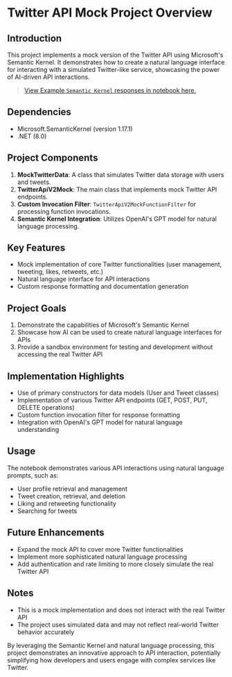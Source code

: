 # Twitter API Mock Project Overview

## Introduction
This project implements a mock version of the Twitter API using Microsoft's Semantic Kernel. It demonstrates how to create a natural language interface for interacting with a simulated Twitter-like service, showcasing the power of AI-driven API interactions.

> [View Example `Semantic Kernel` responses in notebook here.](SemanticKernel-Api-Execution.ipynb)

## Dependencies
- Microsoft.SemanticKernel (version 1.17.1)
- .NET (8.0)

## Project Components
1. **MockTwitterData**: A class that simulates Twitter data storage with users and tweets.
2. **TwitterApiV2Mock**: The main class that implements mock Twitter API endpoints.
3. **Custom Invocation Filter**: `TwitterApiV2MockFunctionFilter` for processing function invocations.
4. **Semantic Kernel Integration**: Utilizes OpenAI's GPT model for natural language processing.

## Key Features
- Mock implementation of core Twitter functionalities (user management, tweeting, likes, retweets, etc.)
- Natural language interface for API interactions
- Custom response formatting and documentation generation

## Project Goals
1. Demonstrate the capabilities of Microsoft's Semantic Kernel
2. Showcase how AI can be used to create natural language interfaces for APIs
3. Provide a sandbox environment for testing and development without accessing the real Twitter API

## Implementation Highlights
- Use of primary constructors for data models (User and Tweet classes)
- Implementation of various Twitter API endpoints (GET, POST, PUT, DELETE operations)
- Custom function invocation filter for response formatting
- Integration with OpenAI's GPT model for natural language understanding

## Usage
The notebook demonstrates various API interactions using natural language prompts, such as:
- User profile retrieval and management
- Tweet creation, retrieval, and deletion
- Liking and retweeting functionality
- Searching for tweets

## Future Enhancements
- Expand the mock API to cover more Twitter functionalities
- Implement more sophisticated natural language processing
- Add authentication and rate limiting to more closely simulate the real Twitter API

## Notes
- This is a mock implementation and does not interact with the real Twitter API
- The project uses simulated data and may not reflect real-world Twitter behavior accurately

By leveraging the Semantic Kernel and natural language processing, this project demonstrates an innovative approach to API interaction, potentially simplifying how developers and users engage with complex services like Twitter.